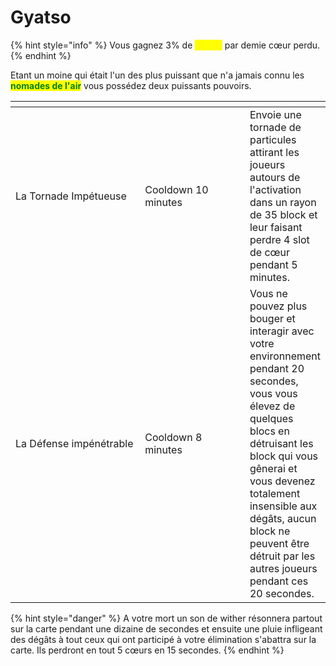 # Gyatso

{% hint style="info" %}
Vous gagnez 3% de <mark style="color:yellow;">**Speed**</mark> par demie cœur perdu.
{% endhint %}

Etant un moine qui était l'un des plus puissant que n'a jamais connu les <mark style="color:green;">**nomades de l'air**</mark> vous possédez deux puissants pouvoirs.

<table><thead><tr><th width="245.33333333333331"></th><th width="196"></th><th></th></tr></thead><tbody><tr><td>La Tornade Impétueuse</td><td>Cooldown 10 minutes</td><td>Envoie une tornade de particules attirant les joueurs autours de l'activation dans un rayon de 35 block et leur faisant perdre 4 slot de cœur pendant 5 minutes.</td></tr><tr><td>La Défense impénétrable</td><td>Cooldown 8 minutes</td><td>Vous ne pouvez plus bouger et interagir avec votre environnement pendant 20 secondes, vous vous élevez de quelques blocs en détruisant les block qui vous gênerai et vous devenez totalement insensible aux dégâts, aucun block ne peuvent être détruit par les autres joueurs pendant ces 20 secondes.</td></tr></tbody></table>

{% hint style="danger" %}
A votre mort un son de wither résonnera partout sur la carte pendant une dizaine de secondes et ensuite une pluie infligeant des dégâts à tout ceux qui ont participé à votre élimination s'abattra sur la carte. Ils perdront en tout 5 cœurs en 15 secondes.
{% endhint %}

<figure><img src="https://th.bing.com/th/id/OIP.409qeCxKNL-7bzzxXKXi8AAAAA?pid=ImgDet&#x26;rs=1" alt=""><figcaption></figcaption></figure>
